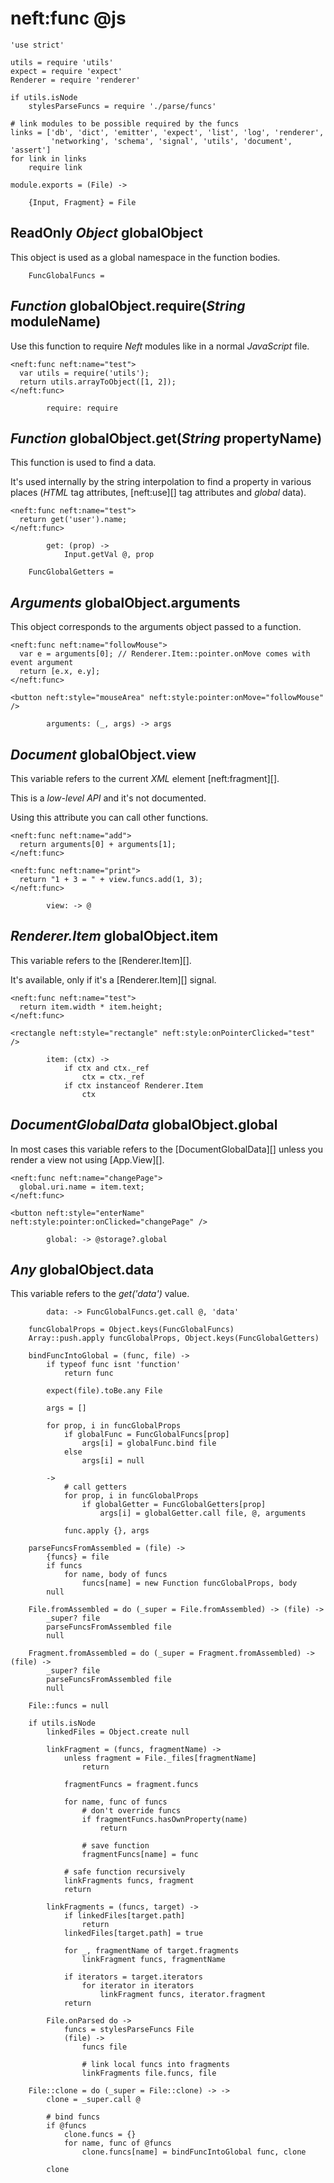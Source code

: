 neft:func @js
=============

	'use strict'

	utils = require 'utils'
	expect = require 'expect'
	Renderer = require 'renderer'

	if utils.isNode
		stylesParseFuncs = require './parse/funcs'

	# link modules to be possible required by the funcs
	links = ['db', 'dict', 'emitter', 'expect', 'list', 'log', 'renderer',
	         'networking', 'schema', 'signal', 'utils', 'document', 'assert']
	for link in links
		require link

	module.exports = (File) ->

		{Input, Fragment} = File

ReadOnly *Object* globalObject
------------------------------

This object is used as a global namespace in the function bodies.

		FuncGlobalFuncs =

*Function* globalObject.require(*String* moduleName)
----------------------------------------------------

Use this function to require *Neft* modules like in a normal *JavaScript* file.

```
<neft:func neft:name="test">
  var utils = require('utils');
  return utils.arrayToObject([1, 2]);
</neft:func>
```

			require: require

*Function* globalObject.get(*String* propertyName)
--------------------------------------------------

This function is used to find a data.

It's used internally by the string interpolation to find a property in various places
(*HTML* tag attributes, [neft:use][] tag attributes and *global* data).

```
<neft:func neft:name="test">
  return get('user').name;
</neft:func>
```

			get: (prop) ->
				Input.getVal @, prop

		FuncGlobalGetters =

*Arguments* globalObject.arguments
----------------------------------

This object corresponds to the arguments object passed to a function.

```
<neft:func neft:name="followMouse">
  var e = arguments[0]; // Renderer.Item::pointer.onMove comes with event argument
  return [e.x, e.y];
</neft:func>

<button neft:style="mouseArea" neft:style:pointer:onMove="followMouse" />
```

			arguments: (_, args) -> args

*Document* globalObject.view
----------------------------

This variable refers to the current *XML* element [neft:fragment][].

This is a *low-level API* and it's not documented.

Using this attribute you can call other functions.

```
<neft:func neft:name="add">
  return arguments[0] + arguments[1];
</neft:func>

<neft:func neft:name="print">
  return "1 + 3 = " + view.funcs.add(1, 3);
</neft:func>
```

			view: -> @

*Renderer.Item* globalObject.item
---------------------------------

This variable refers to the [Renderer.Item][].

It's available, only if it's a [Renderer.Item][] signal.

```
<neft:func neft:name="test">
  return item.width * item.height;
</neft:func>

<rectangle neft:style="rectangle" neft:style:onPointerClicked="test" />
```

			item: (ctx) ->
				if ctx and ctx._ref
					ctx = ctx._ref
				if ctx instanceof Renderer.Item
					ctx

*DocumentGlobalData* globalObject.global
----------------------------------------

In most cases this variable refers to the [DocumentGlobalData][] unless you render
a view not using [App.View][].

```
<neft:func neft:name="changePage">
  global.uri.name = item.text;
</neft:func>

<button neft:style="enterName" neft:style:pointer:onClicked="changePage" />
```

			global: -> @storage?.global

*Any* globalObject.data
-----------------------

This variable refers to the *get('data')* value.

			data: -> FuncGlobalFuncs.get.call @, 'data'

		funcGlobalProps = Object.keys(FuncGlobalFuncs)
		Array::push.apply funcGlobalProps, Object.keys(FuncGlobalGetters)

		bindFuncIntoGlobal = (func, file) ->
			if typeof func isnt 'function'
				return func

			expect(file).toBe.any File

			args = []

			for prop, i in funcGlobalProps
				if globalFunc = FuncGlobalFuncs[prop]
					args[i] = globalFunc.bind file
				else
					args[i] = null

			->
				# call getters
				for prop, i in funcGlobalProps
					if globalGetter = FuncGlobalGetters[prop]
						args[i] = globalGetter.call file, @, arguments

				func.apply {}, args

		parseFuncsFromAssembled = (file) ->
			{funcs} = file
			if funcs
				for name, body of funcs
					funcs[name] = new Function funcGlobalProps, body
			null

		File.fromAssembled = do (_super = File.fromAssembled) -> (file) ->
			_super? file
			parseFuncsFromAssembled file
			null

		Fragment.fromAssembled = do (_super = Fragment.fromAssembled) -> (file) ->
			_super? file
			parseFuncsFromAssembled file
			null

		File::funcs = null

		if utils.isNode
			linkedFiles = Object.create null

			linkFragment = (funcs, fragmentName) ->
				unless fragment = File._files[fragmentName]
					return

				fragmentFuncs = fragment.funcs

				for name, func of funcs
					# don't override funcs
					if fragmentFuncs.hasOwnProperty(name)
						return

					# save function
					fragmentFuncs[name] = func

				# safe function recursively
				linkFragments funcs, fragment
				return

			linkFragments = (funcs, target) ->
				if linkedFiles[target.path]
					return
				linkedFiles[target.path] = true

				for _, fragmentName of target.fragments
					linkFragment funcs, fragmentName

				if iterators = target.iterators
					for iterator in iterators
						linkFragment funcs, iterator.fragment
				return

			File.onParsed do ->
				funcs = stylesParseFuncs File
				(file) ->
					funcs file

					# link local funcs into fragments
					linkFragments file.funcs, file

		File::clone = do (_super = File::clone) -> ->
			clone = _super.call @

			# bind funcs
			if @funcs
				clone.funcs = {}
				for name, func of @funcs
					clone.funcs[name] = bindFuncIntoGlobal func, clone

			clone
